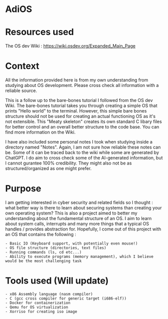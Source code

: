 # AdiOS

# Resources used
The OS dev Wiki : https://wiki.osdev.org/Expanded_Main_Page


# Context
All the information provided here is from my own understanding from studying about OS development. Please cross check all information with a reliable source.

This is a follow up to the bare-bones tutorial I followed from the OS dev Wiki. The bare-bones tutorial takes you through creating a simple OS that prints "Hello world" to the terminal. However, this simple bare bones structure should not be used for creating an actual functioning OS as it's not extensible. This "Meaty skeleton" creates its own standard C libary files for better control and an overall better structure to the code base. You can find more information on the Wiki.

I have also included some personal notes I took when studying inside a directory named "Notes". Again, I am not sure how reliable these notes can be. Some of it can be traced back to the wiki while some are generated by ChatGPT. I do aim to cross check some of the AI-generated information, but I cannot gurantee 100% credibility. They might also not be as structured/organized as one might prefer.

# Purpose
I am getting interested in cyber security and related fields so I thought : what better way is there to learn about securing systems than creating your own operating system? This is also a project aimed to better my understanding about the fundamental structure of an OS. I aim to learn about system calls, interrupts and many more things that a typical OS handles / provides abstraction for. Hopefully, I come out of this project with an OS that contains the following : 

    - Basic IO (Keyboard support, with potentially even mouse!)
    - OS file structure (directories, text files)
    - Running commands (ls, cd etc...)
    - Ability to execute programs (memory management), which I believe would be the most challenging task

# Tools used (Will update)
    - x86 Assembly language (nasm compiler)
    - C (gcc cross compiler for generic target (i686-elf))
    - Docker for containerization
    - Qemu for OS virtualization
    - Xorriso for creating iso image
